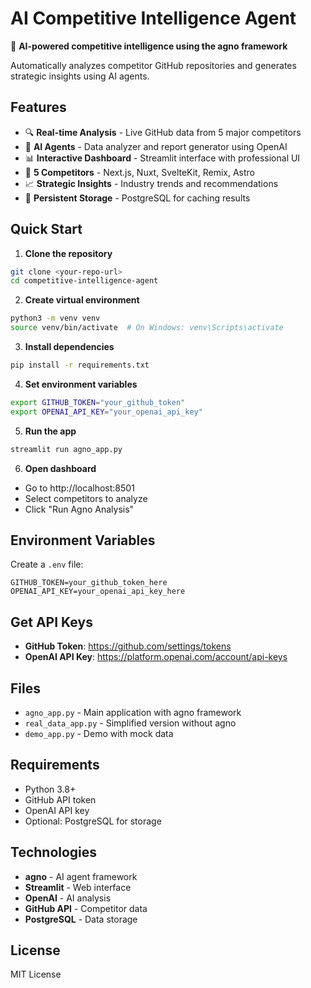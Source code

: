 # AI Competitive Intelligence Agent

🤖 **AI-powered competitive intelligence using the agno framework**

Automatically analyzes competitor GitHub repositories and generates strategic insights using AI agents.

## Features

- 🔍 **Real-time Analysis** - Live GitHub data from 5 major competitors
- 🤖 **AI Agents** - Data analyzer and report generator using OpenAI
- 📊 **Interactive Dashboard** - Streamlit interface with professional UI
- 🏢 **5 Competitors** - Next.js, Nuxt, SvelteKit, Remix, Astro
- 📈 **Strategic Insights** - Industry trends and recommendations
- 💾 **Persistent Storage** - PostgreSQL for caching results

## Quick Start

1. **Clone the repository**
```bash
git clone <your-repo-url>
cd competitive-intelligence-agent
```

2. **Create virtual environment**
```bash
python3 -m venv venv
source venv/bin/activate  # On Windows: venv\Scripts\activate
```

3. **Install dependencies**
```bash
pip install -r requirements.txt
```

4. **Set environment variables**
```bash
export GITHUB_TOKEN="your_github_token"
export OPENAI_API_KEY="your_openai_api_key"
```

5. **Run the app**
```bash
streamlit run agno_app.py
```

6. **Open dashboard**
- Go to http://localhost:8501
- Select competitors to analyze
- Click "Run Agno Analysis"

## Environment Variables

Create a `.env` file:
```
GITHUB_TOKEN=your_github_token_here
OPENAI_API_KEY=your_openai_api_key_here
```

## Get API Keys

- **GitHub Token**: https://github.com/settings/tokens
- **OpenAI API Key**: https://platform.openai.com/account/api-keys

## Files

- `agno_app.py` - Main application with agno framework
- `real_data_app.py` - Simplified version without agno
- `demo_app.py` - Demo with mock data

## Requirements

- Python 3.8+
- GitHub API token
- OpenAI API key
- Optional: PostgreSQL for storage

## Technologies

- **agno** - AI agent framework
- **Streamlit** - Web interface
- **OpenAI** - AI analysis
- **GitHub API** - Competitor data
- **PostgreSQL** - Data storage

## License

MIT License
